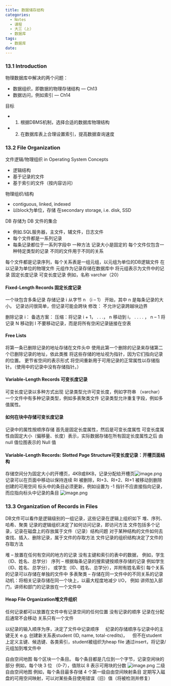 ```yaml
---
title: 数据储存结构
categories:
  - Notes
  - 课程
  - 大三（上）
  - 数据库
tags:
  - 数据库
date:
---
```


### 13.1 Introduction
物理数据库中解决的两个问题：
- 数据组织，即数据的物理存储结构 — Ch13 
- 数据访问，例如索引 — Ch14

目标
- 1. 根据DBMS机制，选择合适的数据库物理结构
- 2. 在数据库表上合理设置索引，提高数据查询速度

### 13.2 File Organization
文件逻辑/物理组织 in Operating System Concepts
- 逻辑结构
- 基于记录的文件
- 基于索引的文件（按内容访问）

物理组织/结构
- contiguous, linked, indexed
- 以block为单位，存储 在secondary storage, i.e. disk, SSD


DB 存储为 DB 文件的集合 
- 例如.SQL服务器，主文件，辅文件，日志文件 
- 每个文件都是一系列记录 
- 每条记录都位于一系列字段中 
一种方法
	记录大小是固定的 
	每个文件仅包含一种特定类型的记录 
	不同的文件用于不同的关系

每个文件都是记录序列，每个关系表是一组元组，以元组为单位的DB逻辑文件
在以记录为单位的物理文件 
元组作为记录存储在数据库中 
将元组表示为文件中的记录
	固定长度记录 
	可变长度记录 
	例如，名称 varchar（20）
#### Fixed-Length Records 固定长度记录
一个块包含多条记录 
存储记录 i 从字节 n （i – 1） 开始，其中 n 是每条记录的大小。 
记录访问很简单，但记录可能会跨块 
修改： 不允许记录跨越块边界

删除记录 i： 备选方案： 
	压缩：将记录 i + 1， . . .， n 移动到 i， . . . . ， n – 1 
	将记录 N 移动到 I 
	不要移动记录，而是将所有空闲记录链接在空表

#### Free Lists
将第一条已删除记录的地址存储在文件头中 
使用此第一个删除的记录来存储第二个已删除记录的地址，依此类推 
将这些存储的地址视为指针，因为它们指向记录的位置。 
更节省空间的表示形式 
将空间重新用于可用记录的正常属性以存储指针。（使用中的记录中没有存储指针。）

#### Variable-Length Records 可变长度记录
可变长度记录以多种方式出现 
记录类型允许可变长度，例如字符串 （varchar） 
一个文件中有多种记录类型，例如多表聚类文件 
记录类型允许重复字段，例如多值属性。

#### 如何在块中存储可变长度记录
记录中的属性按顺序存储 
首先是固定长度属性，然后是可变长度属性 
可变长度属性由固定大小（偏移量、长度）表示，实际数据存储在所有固定长度属性之后 
由 null 值位图表示的 Null 值

#### Variable-Length Records: Slotted Page Structure可变长度记录：开槽页面结构
存储空间分为固定大小的开槽页，4KB或8KB，记录分配给开槽页![image.png](https://cdn.jsdelivr.net/gh/zhengyangWang1/image@main/img/20231203174823.png)
记录可以在页面中移动以保持连续 
RI 被删除，RI+3、RI+2、RI+1 被移动到删除创建的可用空间 
标头中的条目必须更新，例如设置为 -1 指针不应直接指向记录，而应指向标头中记录的条目
![image.png](https://cdn.jsdelivr.net/gh/zhengyangWang1/image@main/img/20231203174849.png)

### 13.3 Organization of Records in Files
DB文件可以看作是逻辑级别的一组记录，这些记录在逻辑上组织如下 
	堆、序列、哈希、聚类 
	记录的逻辑组织决定了如何访问记录，即访问方法
文件包括多个记录，记录在磁盘上的存放属于文件（记录）结构问题
对于某种结构的文件如何去查找、插入、删除记录，属于文件的存取方法
文件记录的组织结构决定了文件的存取方法

堆 – 放置在任何有空间的地方的记录 
	没有主键和索引的表中的数据， 
	例如，学生（ID、姓名、总学分） 
序列 – 根据每条记录的搜索键按顺序存储的记录 
	例如学生（ID、姓名、总学分）， 或学生（ID、姓名、总学分），并附有姓名索引 
	每个关系的记录可以存储在单独的文件中 
多表聚类 – 存储在同一文件中的不同关系的记录 
	动机：将相关记录存储在同一个块上，以最大程度地减少 I/O， 
	例如 讲师加入部门，讲师和部门的记录放在一个文件中

#### Heap File Organization堆文件组织
任何记录都可以放置在文件中有记录空间的任何位置 
没有记录的顺序 
记录在分配后通常不会移动 
关系只有一个文件

以纪录的输入顺序为序，决定了文件中记录顺序
    纪录的存储顺序与记录中的主键无关
e.g. 创建新关系表student (ID, name, total-credits)，    但不在student上定义主键、候选键、各类索引，student被组织为heap file
通过insert，将记录/元组加到堆文件中

自由空间地图
	每个区块一个条目。 
	每个条目都是几位到一个字节，记录空闲块的部分 
	例如，每个块 3 位 （0-7），值除以 8 表示可用块的分数
![image.png](https://cdn.jsdelivr.net/gh/zhengyangWang1/image@main/img/20231203175205.png)
二级自由空间地图 
	例如，每个条目最多存储 4 个第一级自由空间映射条目
定期写入磁盘的可用空间映射，可以对某些条目使用错误（旧）值（将被检测并修复）